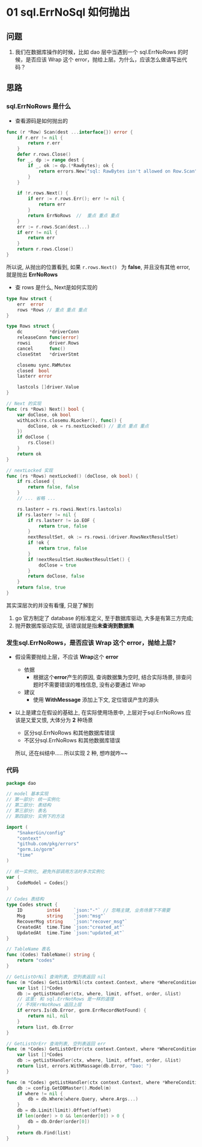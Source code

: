 # 01 sql.ErrNoSql 如何抛出

## 问题

1. 我们在数据库操作的时候，比如 dao 层中当遇到一个 sql.ErrNoRows 的时候，是否应该 Wrap 这个 error，抛给上层。为什么，应该怎么做请写出代码？



## 思路

###  sql.ErrNoRows 是什么

* 查看源码是如何抛出的

```go
func (r *Row) Scan(dest ...interface{}) error {
	if r.err != nil {
		return r.err
	}
	defer r.rows.Close()
	for _, dp := range dest {
		if _, ok := dp.(*RawBytes); ok {
			return errors.New("sql: RawBytes isn't allowed on Row.Scan")
		}
	}

	if !r.rows.Next() {
		if err := r.rows.Err(); err != nil {
			return err
		}
		return ErrNoRows  //  重点 重点 重点
	}
	err := r.rows.Scan(dest...)
	if err != nil {
		return err
	}
	return r.rows.Close()
}
```

所以说, 从抛出的位置看到, 如果  `r.rows.Next() ` 为 **false**, 并且没有其他 error, 就是抛出 **ErrNoRows**

* 查 rows 是什么, Next是如何实现的

```go
type Row struct {
	err  error
	rows *Rows // 重点 重点 重点
}

type Rows struct {
	dc          *driverConn 
	releaseConn func(error)
	rowsi       driver.Rows
	cancel      func()      
	closeStmt   *driverStmt

	closemu sync.RWMutex
	closed  bool
	lasterr error 

	lastcols []driver.Value
}

// Next 的实现
func (rs *Rows) Next() bool {
	var doClose, ok bool
	withLock(rs.closemu.RLocker(), func() {
		doClose, ok = rs.nextLocked() // 重点 重点 重点
	})
	if doClose {
		rs.Close()
	}
	return ok
}

// nextLocked 实现
func (rs *Rows) nextLocked() (doClose, ok bool) {
	if rs.closed {
		return false, false
	}
	// ... 省略 ...

	rs.lasterr = rs.rowsi.Next(rs.lastcols)
	if rs.lasterr != nil {
		if rs.lasterr != io.EOF {
			return true, false
		}
		nextResultSet, ok := rs.rowsi.(driver.RowsNextResultSet)
		if !ok {
			return true, false
		}
		if !nextResultSet.HasNextResultSet() {
			doClose = true
		}
		return doClose, false
	}
	return false, true
}
```

其实深层次的并没有看懂, 只是了解到

1. go 官方制定了 database 的标准定义, 至于数据库驱动, 大多是有第三方完成;
2. 抛开数据库驱动实现, 该错误就是指**未查询到数据集**

###  发生sql.ErrNoRows，是否应该 Wrap 这个 error，抛给上层?

* 假设需要抛给上层，不应该 **Wrap**这个 **error**

  * 依据
    * 根据这个**error**产生的原因, 查询数据集为空时, 结合实际场景, 排查问题时不需要错误的堆栈信息, 没有必要通过 Wrap
  * 建议
    * 使用 **WithMessage** 添加上下文, 定位错误产生的源头

* 以上是建立在假设的基础上, 在实际使用场景中, 上层对于sql.ErrNoRows 应该是又爱又恨, 大体分为 **2** 种场景

  * 区分sql.ErrNoRows 和其他数据库错误
  * 不区分sql.ErrNoRows 和其他数据库错误

  所以, 还在纠结中..... 所以实现 2 种, 想咋就咋~~

### 代码

```go
package dao

// model 基本实现
// 第一部分: 统一实例化
// 第二部分: 表结构
// 第三部分: 表名
// 第四部分: 实例下的方法

import (
	"SnakerGin/config"
	"context"
	"github.com/pkg/errors"
	"gorm.io/gorm"
	"time"
)

// 统一实例化, 避免外部调用方法时多次实例化
var (
	CodeModel = Codes{}
)

// Codes 表结构
type Codes struct {
	ID         int64     `json:"-"` // 忽略主键, 业务场景下不需要
	Msg        string    `json:"msg"`
	RecoverMsg string    `json:"recover_msg"`
	CreatedAt  time.Time `json:"created_at"`
	UpdatedAt  time.Time `json:"updated_at"`
}

// TableName 表名
func (Codes) TableName() string {
	return "codes"
}

// GetListOrNil 查询列表, 空列表返回 nil
func (m *Codes) GetListOrNil(ctx context.Context, where *WhereCondition, limit, offset int, order ...string) ([]*Codes, error) {
	var list []*Codes
	db := getListHandler(ctx, where, limit, offset, order, &list)
	// 这里: 和 sql.ErrNotRows 是一样的道理
	// 不将ErrNotRows 返回上层
	if errors.Is(db.Error, gorm.ErrRecordNotFound) {
		return nil, nil
	}
	return list, db.Error
}

// GetListOrErr 查询列表, 空列表返回 err
func (m *Codes) GetListOrErr(ctx context.Context, where *WhereCondition, limit, offset int, order ...string) ([]*Codes, error) {
	var list []*Codes
	db := getListHandler(ctx, where, limit, offset, order, &list)
	return list, errors.WithMassage(db.Error, "Dao: ")
}

func (m *Codes) getListHandler(ctx context.Context, where *WhereCondition, limit, offset int, order []string, list interface{}) *gorm.DB {
	db := config.GetDBMaster().Model(m)
	if where != nil {
		db = db.Where(where.Query, where.Args...)
	}
	db = db.Limit(limit).Offset(offset)
	if len(order) > 0 && len(order[0]) > 0 {
		db = db.Order(order[0])
	}
	return db.Find(list)
}
```



